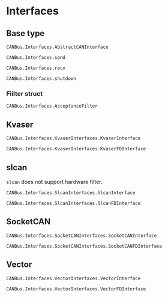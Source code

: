 # Interfaces

## Base type

```@docs
CANBus.Interfaces.AbstractCANInterface
```

```@docs
CANBus.Interfaces.send
```

```@docs
CANBus.Interfaces.recv
```

```@docs
CANBus.Interfaces.shutdown
```

### Fiilter struct

```@docs
CANBus.Interfaces.AcceptanceFilter
```

## Kvaser

```@docs
CANBus.Interfaces.KvaserInterfaces.KvaserInterface
```

```@docs
CANBus.Interfaces.KvaserInterfaces.KvaserFDInterface
```

## slcan

`slcan` does not support hardware filter.

```@docs
CANBus.Interfaces.SlcanInterfaces.SlcanInterface
```

```@docs
CANBus.Interfaces.SlcanInterfaces.SlcanFDInterface
```

## SocketCAN

```@docs
CANBus.Interfaces.SocketCANInterfaces.SocketCANInterface
```

```@docs
CANBus.Interfaces.SocketCANInterfaces.SocketCANFDInterface
```

## Vector

```@docs
CANBus.Interfaces.VectorInterfaces.VectorInterface
```

```@docs
CANBus.Interfaces.VectorInterfaces.VectorFDInterface
```
